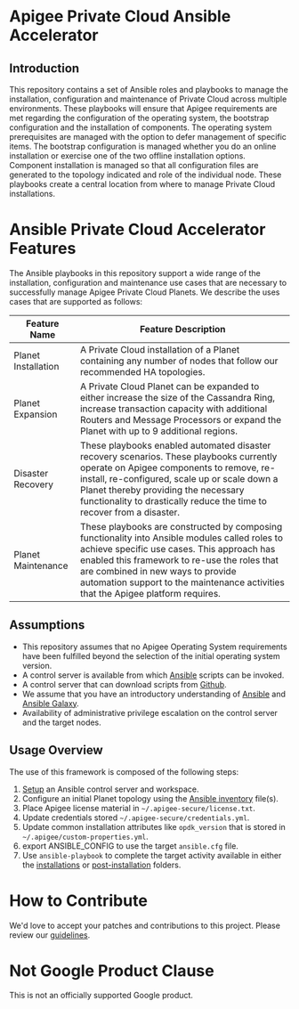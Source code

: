 # Apigee Private Cloud Ansible Accelerator

## Introduction
This repository contains a set of Ansible roles and playbooks to manage the installation, 
configuration and maintenance of Private Cloud across multiple environments. These playbooks 
will ensure that Apigee requirements are met regarding the 
configuration of the operating system, the bootstrap configuration and the installation of 
components. The operating system prerequisites are managed with the option to defer management of 
specific items. The bootstrap configuration is managed whether you do an online installation or 
exercise one of the two offline installation options. Component installation is managed so that all 
configuration files are generated to the topology indicated and role of the individual node. These 
playbooks create a central location from where to manage Private Cloud installations.

# Ansible Private Cloud Accelerator Features
The Ansible playbooks in this repository support a wide range of the installation, configuration
and maintenance use cases that are necessary to successfully manage Apigee Private Cloud Planets.
We describe the uses cases that are supported as follows: 

| Feature Name | Feature Description |
| --- | --- |
| Planet Installation | A Private Cloud installation of a Planet containing any number of nodes that follow our recommended HA topologies. |
| Planet Expansion | A Private Cloud Planet can be expanded to either increase the size of the Cassandra Ring, increase transaction capacity with additional Routers and Message Processors or expand the Planet with up to 9 additional regions. |
| Disaster Recovery | These playbooks enabled automated disaster recovery scenarios. These playbooks currently operate on Apigee components to remove, re-install, re-configured, scale up or scale down a Planet thereby providing the necessary functionality to drastically reduce the time to recover from a disaster. |
| Planet Maintenance | These playbooks are constructed by composing functionality into Ansible modules called roles to achieve specific use cases. This approach has enabled this framework to re-use the roles that are combined in new ways to provide automation support to the maintenance activities that the Apigee platform requires.  |

## Assumptions 
* This repository assumes that no Apigee Operating System requirements have been fulfilled beyond the 
selection of the initial operating system version. 
* A control server is available from which [Ansible](https://docs.ansible.com/ansible/latest/installation_guide/intro_installation.html) 
scripts can be invoked.
* A control server that can download scripts from [Github](https://github.com).
* We assume that you have an introductory understanding of [Ansible](https://docs.ansible.com/) and 
[Ansible Galaxy](https://galaxy.ansible.com/docs/).
* Availability of administrative privilege escalation on the control server and the target nodes.

## Usage Overview
The use of this framework is composed of the following steps:

1. [Setup](setup) an Ansible control server and workspace.
1. Configure an initial Planet topology using the [Ansible inventory](README-inventory.md) file(s).
1. Place Apigee license material in `~/.apigee-secure/license.txt`.
1. Update credentials stored `~/.apigee-secure/credentials.yml`.
1. Update common installation attributes like `opdk_version` that is stored in 
`~/.apigee/custom-properties.yml`.
1. export ANSIBLE_CONFIG to use the target `ansible.cfg` file. 
1. Use `ansible-playbook` to complete the target activity available in either the [installations](installations) or [post-installation](post-installation) folders.
<!-- BEGIN Google How To Contribute -->
# How to Contribute

We'd love to accept your patches and contributions to this project. Please review our [guidelines](CONTRIBUTING.md).
<!-- END Google How To Contribute -->
<!-- BEGIN Google Required Disclaimer -->

# Not Google Product Clause

This is not an officially supported Google product.
<!-- END Google Required Disclaimer -->

